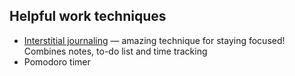 ## Helpful work techniques

  * [Interstitial journaling](https://www.google.com/url?q=https://www.google.com/url?q%3Dhttps://nesslabs.com/interstitial-journaling%26amp;sa%3DD%26amp;source%3Deditors%26amp;ust%3D1645230228452482%26amp;usg%3DAOvVaw1Ik9ogurjw3U9GSuQj3WuQ&sa=D&source=docs&ust=1645230228976651&usg=AOvVaw0dqjqy-m_UgF-zAEZgORx1) — amazing technique for staying focused! Combines notes, to-do list and time tracking
  * Pomodoro timer